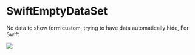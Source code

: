 # SwiftEmptyDataSet
No data to show form custom, trying to have data automatically hide, For Swift

![](https://github.com/15038777234/SwiftEmptyDataSet/blob/master/%E6%9C%AA%E5%91%BD%E5%90%8D.gif)
